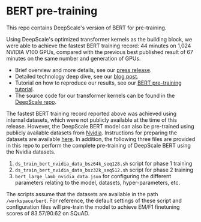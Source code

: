 # BERT pre-training

This repo contains DeepScale's version of BERT for pre-training.

Using DeepScale's optimized transformer kernels as the building block,
we were able to achieve the fastest BERT training record: 44 minutes on 1,024
NVIDIA V100 GPUs, compared with the previous best published result of 67 minutes on
the same number and generation of GPUs.

* Brief overview and more details, see our [press release](https://www.khulnasoft.com/en-us/research/blog/zero-2-deepscale-shattering-barriers-of-deep-learning-speed-scale/).
* Detailed technology deep dive, see our [blog post](https://www.deepscale.khulnasoft.com/news/2020/05/27/fastest-bert-training.html).
* Tutorial on how to reproduce our results, see our [BERT pre-training tutorial](https://www.deepscale.khulnasoft.com/tutorials/bert-pretraining/).
* The source code for our transformer kernels can be found in the [DeepScale repo](https://github.com/khulnasoft/deepscale).


The fastest BERT training record reported above was achieved using internal datasets, which were not publicly available at the time of this release.  However, the DeepScale BERT model can also be pre-trained using publicly available datasets from [Nvidia](https://github.com/NVIDIA/DeepLearningExamples/tree/master/PyTorch/LanguageModeling/BERT).  Instructions for preparing the datasets are available [here](https://github.com/NVIDIA/DeepLearningExamples/tree/master/PyTorch/LanguageModeling/BERT#dataset-guidelines). In addition, the following three files are provided in this repo to perform the complete pre-training of DeepScale BERT using the Nvidia datasets.

1. <code>ds_train_bert_nvidia_data_bsz64k_seq128.sh</code> script for phase 1 training
2. <code>ds_train_bert_nvidia_data_bsz32k_seq512.sh</code> script for phase 2 training
3. <code>bert_large_lamb_nvidia_data.json</code> for configuring the different parameters relating to the model, datasets, hyper-parameters, etc.

The scripts assume that the datasets are available in the path <code>/workspace/bert</code>. For reference, the default settings of these script and configuration files will pre-train the model to achieve EM/F1 finetuning scores of 83.57/90.62 on SQuAD.
